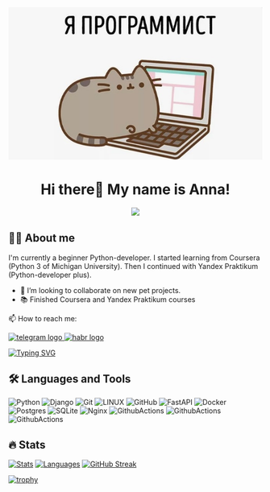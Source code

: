![Header](https://github.com/ZebraHr/ZebraHr/blob/main/assets/profile1.jpg)

<h1 align="center">Hi there👋 My name is Anna!</h1>

<div align="center">
  <img src="https://visitor-badge.laobi.icu/badge?page_id=zebrahr.zebrahr&"  />
</div>

## 👩‍💻 About me
I'm currently a beginner Python-developer. I started learning from Coursera (Python 3 of Michigan University). Then I continued with Yandex Praktikum (Python-developer plus). 

- 👯 I’m looking to collaborate on new pet projects.
- 📚 Finished Coursera and Yandex Praktikum courses

📫 How to reach me:

  <a href="https://t.me/zebrahr" target="_blank">
    <img src="https://img.shields.io/static/v1?message=Telegram&logo=telegram&label=&color=2CA5E0&logoColor=white&labelColor=&style=for-the-badge" height="25" alt="telegram logo"  />
  </a>

  <a href="https://career.habr.com/zebrahr" target="_blank">
    <img src="https://img.shields.io/static/v1?message=Habr Career&logo=habr&label=&color=9370DB&logoColor=white&labelColor=&style=for-the-badge" height="25" alt="habr logo"  />
  </a>




[![Typing SVG](https://readme-typing-svg.herokuapp.com?color=%0000FF&font=Open+Sans&lines=Feel+free+to+contact+me+😉)](https://git.io/typing-svg)

## 🛠 Languages and Tools

![Python](https://img.shields.io/badge/PYTHON-3776AB.svg?&style=flat&logo=python&logoColor=white)
![Django](https://img.shields.io/badge/DJANGO-1f6e4b.svg?&style=flat&logo=django&logoColor=white)
![Git](https://img.shields.io/badge/GIT-%23F05033.svg?&style=flat&logo=git&logoColor=white)
![LINUX](https://img.shields.io/badge/LINUX-FCC624?style=flat-square&logo=linux&logoColor=black)
![GitHub](https://img.shields.io/badge/GITHUB-%23121011.svg?&style=flat&logo=github&logoColor=white)
![FastAPI](https://img.shields.io/badge/FASTAPI-18897b.svg?&style=flat&logo=fastapi&logoColor=white)
![Docker](https://img.shields.io/badge/DOCKER-2496ED.svg?&style=flat&logo=docker&logoColor=white)
![Postgres](https://img.shields.io/badge/POSTGRESQL-%23316192.svg?&style=flat&logo=postgresql&logoColor=white)
![SQLite](https://img.shields.io/badge/SQLITE-003B57.svg?&style=flat&logo=sqlite&logoColor=white)
![Nginx](https://img.shields.io/badge/NGINX-269539.svg?&style=flat&logo=nginx&logoColor=white)
![GithubActions](https://img.shields.io/badge/GITHUB%20ACTIONS-%23121011.svg?&style=flat&logo=github-actions&logoColor=white)
![GithubActions](https://img.shields.io/badge/POSTMAN-FF8C00.svg?&style=flat&logo=postman&logoColor=white)
![GithubActions](https://img.shields.io/badge/FLASK-ADD8E6.svg?&style=flat&logo=flask&logoColor=white)

## 🔥 Stats

[![Stats](https://github-readme-stats.vercel.app/api?username=zebrahr&show_icons=true&count_private=true&theme=transparent&hide_border=true&hide=issues,contribs&show=prs_merged,reviews&bg_color=00000000)](https://github.com/anuraghazra/github-readme-stats)
[![Languages](https://github-readme-stats.vercel.app/api/top-langs/?username=zebrahr&layout=compact&hide_border=true&theme=transparent&bg_color=00000000&langs_count=6&hide=dockerfile,css,shell,procfile)](https://github.com/anuraghazra/github-readme-stats)
[![GitHub Streak](https://github-readme-streak-stats.herokuapp.com/?user=zebrahr&hide_border=true&theme=transparent)](https://git.io/streak-stats)

[![trophy](https://github-profile-trophy.vercel.app/?username=zebrahr&theme=transparent)](https://github.com/ryo-ma/github-profile-trophy)


